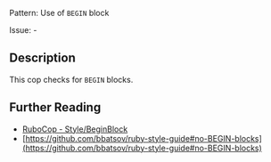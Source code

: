 Pattern: Use of `BEGIN` block

Issue: -

## Description

This cop checks for `BEGIN` blocks.

## Further Reading

* [RuboCop - Style/BeginBlock](https://rubocop.readthedocs.io/en/latest/cops_style/#stylebeginblock)
* [https://github.com/bbatsov/ruby-style-guide#no-BEGIN-blocks](https://github.com/bbatsov/ruby-style-guide#no-BEGIN-blocks)
